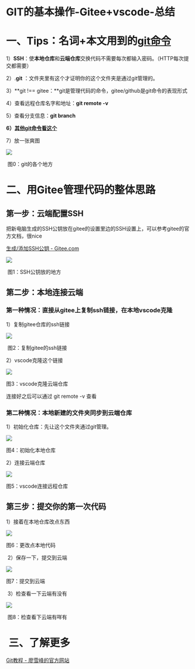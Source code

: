 # GIT的基本操作-Gitee+vscode-总结


# 一、Tips：名词+本文用到的[git命令](https://so.csdn.net/so/search?q=git%E5%91%BD%E4%BB%A4&spm=1001.2101.3001.7020)

1）**SSH**：使**本地仓库**和**云端仓库**交换代码不需要每次都输入密码。（HTTP每次提交都需要）

2）.**git** ：文件夹里有这个才证明你的这个文件夹是通过git管理的。

3）**git !== gitee：**git是管理代码的命令，gitee/github是git命令的表现形式

4）查看远程仓库名字和地址：**git remote -v**

5）查看分支信息：**git branch**

**6）[其他git命令看这个](https://liaoxuefeng.gitee.io/resource.liaoxuefeng.com/git/git-cheat-sheet.html# "其他git命令看这个")**

7）放一张爽图

![](https://img-blog.csdnimg.cn/2b67334cd30a416bac867df6fc040244.png?x-oss-process=image/watermark,type_d3F5LXplbmhlaQ,shadow_50,text_Q1NETiBA5bCR5piKfg==,size_20,color_FFFFFF,t_70,g_se,x_16)

 图0：git的各个地方

# 二、用Gitee管理代码的整体思路

## 第一步：云端配置SSH

把新电脑生成的SSH公钥放在gitee的设置里边的SSH设置上，可以参考gitee的官方文档，很nice

[生成/添加SSH公钥 - Gitee.com](https://gitee.com/help/articles/4181 "生成/添加SSH公钥 - Gitee.com")

![](https://img-blog.csdnimg.cn/594ee72dfb42414c92f627638af9df51.png?x-oss-process=image/watermark,type_d3F5LXplbmhlaQ,shadow_50,text_Q1NETiBA5bCR5piKfg==,size_20,color_FFFFFF,t_70,g_se,x_16)

 图1：SSH公钥放的地方 

## 第二步：本地连接云端

### 第一种情况：直接从gitee上复制ssh链接，在本地vscode克隆

1）复制gitee仓库的ssh链接

![](https://img-blog.csdnimg.cn/f9e6d541c81c4615a37179bee4418259.png?x-oss-process=image/watermark,type_d3F5LXplbmhlaQ,shadow_50,text_Q1NETiBA5bCR5piKfg==,size_20,color_FFFFFF,t_70,g_se,x_16)

 图2：复制gitee的ssh链接 

2）vscode克隆这个链接

![](https://img-blog.csdnimg.cn/32d84a5bb61748d18631f01d3a6c5350.png?x-oss-process=image/watermark,type_d3F5LXplbmhlaQ,shadow_50,text_Q1NETiBA5bCR5piKfg==,size_20,color_FFFFFF,t_70,g_se,x_16)

图3：vscode克隆云端仓库 

连接好之后可以通过 git remote -v 查看

### 第二种情况：本地新建的文件夹同步到云端仓库

1）初始化仓库：先让这个文件夹通过git管理。

![](https://img-blog.csdnimg.cn/02997cc9cb15422dbeb5a11d386266cc.png?x-oss-process=image/watermark,type_d3F5LXplbmhlaQ,shadow_50,text_Q1NETiBA5bCR5piKfg==,size_20,color_FFFFFF,t_70,g_se,x_16)

图4：初始化本地仓库 

2）连接云端仓库

![](https://img-blog.csdnimg.cn/4096d76140a043f0a270043813b6220f.png?x-oss-process=image/watermark,type_d3F5LXplbmhlaQ,shadow_50,text_Q1NETiBA5bCR5piKfg==,size_20,color_FFFFFF,t_70,g_se,x_16)

图5：vscode连接远程仓库 

## 第三步：提交你的第一次代码

1）接着在本地仓库改点东西

![](https://img-blog.csdnimg.cn/a0fe2fd575bc480ba0d6778575dcaebd.png?x-oss-process=image/watermark,type_d3F5LXplbmhlaQ,shadow_50,text_Q1NETiBA5bCR5piKfg==,size_20,color_FFFFFF,t_70,g_se,x_16)

图6：更改点本地代码 

 2）保存一下，提交到云端

![](https://img-blog.csdnimg.cn/b4db8dd527d149c995d64272e1a8d94d.png?x-oss-process=image/watermark,type_d3F5LXplbmhlaQ,shadow_50,text_Q1NETiBA5bCR5piKfg==,size_20,color_FFFFFF,t_70,g_se,x_16)

图7：提交到云端 

 3）检查看一下云端有没有

![](https://img-blog.csdnimg.cn/867afda6ac424ce9b1ea324d24ca56bc.png?x-oss-process=image/watermark,type_d3F5LXplbmhlaQ,shadow_50,text_Q1NETiBA5bCR5piKfg==,size_20,color_FFFFFF,t_70,g_se,x_16)

 图8：检查看下云端有咩有

#  三、了解更多

[Git教程 - 廖雪峰的官方网站](https://www.liaoxuefeng.com/wiki/896043488029600 "Git教程 - 廖雪峰的官方网站")